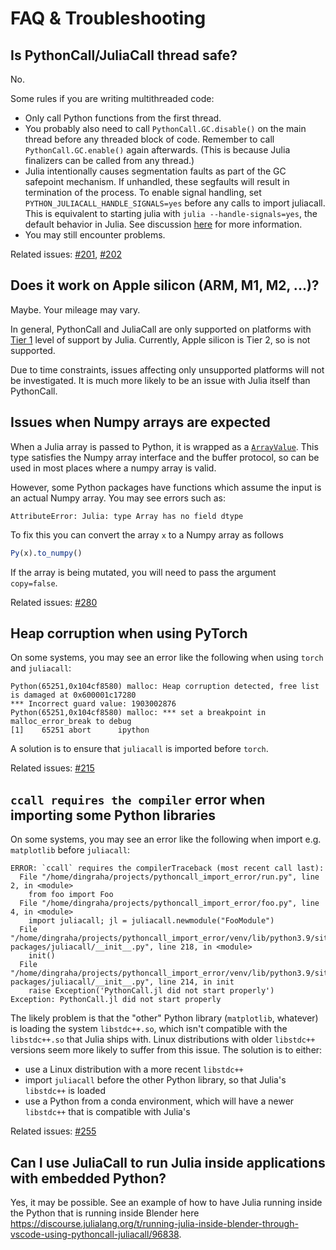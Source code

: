 # FAQ & Troubleshooting

## Is PythonCall/JuliaCall thread safe?

No.

Some rules if you are writing multithreaded code:
- Only call Python functions from the first thread.
- You probably also need to call `PythonCall.GC.disable()` on the main thread before any
  threaded block of code. Remember to call `PythonCall.GC.enable()` again afterwards.
  (This is because Julia finalizers can be called from any thread.)
- Julia intentionally causes segmentation faults as part of the GC safepoint mechanism.
  If unhandled, these segfaults will result in termination of the process. To enable signal handling,
  set `PYTHON_JULIACALL_HANDLE_SIGNALS=yes` before any calls to import juliacall. This is equivalent
  to starting julia with `julia --handle-signals=yes`, the default behavior in Julia. 
  See discussion [here](https://github.com/cjdoris/PythonCall.jl/issues/219#issuecomment-1605087024) for more information.
- You may still encounter problems.

Related issues: [#201](https://github.com/cjdoris/PythonCall.jl/issues/201), [#202](https://github.com/cjdoris/PythonCall.jl/issues/202)

## Does it work on Apple silicon (ARM, M1, M2, ...)?

Maybe. Your mileage may vary.

In general, PythonCall and JuliaCall are only supported on platforms with
[Tier 1](https://julialang.org/downloads/#supported_platforms) level of support by Julia.
Currently, Apple silicon is Tier 2, so is not supported.

Due to time constraints, issues affecting only unsupported platforms will not be
investigated. It is much more likely to be an issue with Julia itself than PythonCall.

## Issues when Numpy arrays are expected

When a Julia array is passed to Python, it is wrapped as a [`ArrayValue`](#juliacall.ArrayValue).
This type satisfies the Numpy array interface and the buffer protocol, so can be used in
most places where a numpy array is valid.

However, some Python packages have functions which assume the input is an actual Numpy array.
You may see errors such as:
```
AttributeError: Julia: type Array has no field dtype
```

To fix this you can convert the array `x` to a Numpy array as follows
```julia
Py(x).to_numpy()
```

If the array is being mutated, you will need to pass the argument `copy=false`.

Related issues: [#280](https://github.com/cjdoris/PythonCall.jl/issues/280)

## Heap corruption when using PyTorch

On some systems, you may see an error like the following when using `torch` and `juliacall`:
```text
Python(65251,0x104cf8580) malloc: Heap corruption detected, free list is damaged at 0x600001c17280
*** Incorrect guard value: 1903002876
Python(65251,0x104cf8580) malloc: *** set a breakpoint in malloc_error_break to debug
[1]    65251 abort      ipython
```

A solution is to ensure that `juliacall` is imported before `torch`.

Related issues: [#215](https://github.com/cjdoris/PythonCall.jl/issues/215)

## `ccall requires the compiler` error when importing some Python libraries
On some systems, you may see an error like the following when import e.g. `matplotlib` before `juliacall`:

```
ERROR: `ccall` requires the compilerTraceback (most recent call last):
  File "/home/dingraha/projects/pythoncall_import_error/run.py", line 2, in <module>
    from foo import Foo
  File "/home/dingraha/projects/pythoncall_import_error/foo.py", line 4, in <module>
    import juliacall; jl = juliacall.newmodule("FooModule")
  File "/home/dingraha/projects/pythoncall_import_error/venv/lib/python3.9/site-packages/juliacall/__init__.py", line 218, in <module>
    init()
  File "/home/dingraha/projects/pythoncall_import_error/venv/lib/python3.9/site-packages/juliacall/__init__.py", line 214, in init
    raise Exception('PythonCall.jl did not start properly')
Exception: PythonCall.jl did not start properly
```

The likely problem is that the "other" Python library (`matplotlib`, whatever) is loading the system `libstdc++.so`, which isn't compatible with the `libstdc++.so` that Julia ships with.
Linux distributions with older `libstdc++` versions seem more likely to suffer from this issue.
The solution is to either:

  * use a Linux distribution with a more recent `libstdc++`
  * import `juliacall` before the other Python library, so that Julia's `libstdc++` is loaded
  * use a Python from a conda environment, which will have a newer `libstdc++` that is compatible with Julia's

Related issues: [#255](https://github.com/cjdoris/PythonCall.jl/issues/255)

## Can I use JuliaCall to run Julia inside applications with embedded Python?

Yes, it may be possible. See an example of how to have Julia running inside the Python that is running inside Blender here https://discourse.julialang.org/t/running-julia-inside-blender-through-vscode-using-pythoncall-juliacall/96838.
